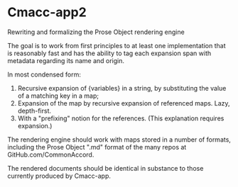 # Cmacc-app2
Rewriting and formalizing the Prose Object rendering engine

The goal is to work from first principles to at least one implementation that is reasonably fast and has the ability to tag each expansion span with metadata regarding its name and origin.

In most condensed form:

1. Recursive expansion of {variables} in a string, by substituting the value of a matching key in a map;
2. Expansion of the map by recursive expansion of referenced maps.  Lazy, depth-first.
3. With a "prefixing" notion for the references.  (This explanation requires expansion.)

The rendering engine should work with maps stored in a number of formats, including the Prose Object ".md" format of the many repos at GitHub.com/CommonAccord.

The rendered documents should be identical in substance to those currently produced by Cmacc-app.


